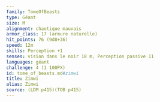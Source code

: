 ```yaml
---
family: TomeOfBeasts
type: Géant
size: M
alignment: chaotique mauvais
armor_class: 17 (armure naturelle)
hit_points: 76 (9d8+36)
speed: 12m
skills: Perception +1
senses: vision dans le noir 18 m, Perception passive 11
languages: géant
challenge: 4 (1 100PX)
id: tome_of_beasts.md#zimwi
title: Zimwi
alias: Zimwi
source: (LDM p415)(TOB p415)
---
```


